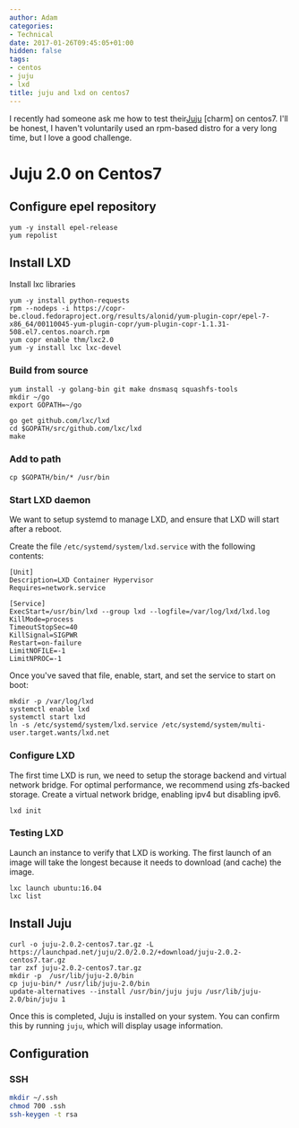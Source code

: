 ```yaml
---
author: Adam
categories:
- Technical
date: 2017-01-26T09:45:05+01:00
hidden: false
tags:
- centos
- juju
- lxd
title: juju and lxd on centos7
---
```


I recently had someone ask me how to test their[Juju] [charm] on centos7. I'll be honest, I haven't voluntarily used an rpm-based distro for a very long time, but I love a good challenge.


# Juju 2.0 on Centos7

## Configure epel repository
```
yum -y install epel-release
yum repolist
```
## Install LXD

Install lxc libraries
```
yum -y install python-requests
rpm --nodeps -i https://copr-be.cloud.fedoraproject.org/results/alonid/yum-plugin-copr/epel-7-x86_64/00110045-yum-plugin-copr/yum-plugin-copr-1.1.31-508.el7.centos.noarch.rpm
yum copr enable thm/lxc2.0
yum -y install lxc lxc-devel
```
### Build from source

```
yum install -y golang-bin git make dnsmasq squashfs-tools
mkdir ~/go
export GOPATH=~/go
```

```
go get github.com/lxc/lxd
cd $GOPATH/src/github.com/lxc/lxd
make
```

### Add to path

```
cp $GOPATH/bin/* /usr/bin
```
### Start LXD daemon

We want to setup systemd to manage LXD, and ensure that LXD will start after a reboot.

Create the file `/etc/systemd/system/lxd.service` with the following contents:
```
[Unit]
Description=LXD Container Hypervisor
Requires=network.service

[Service]
ExecStart=/usr/bin/lxd --group lxd --logfile=/var/log/lxd/lxd.log
KillMode=process
TimeoutStopSec=40
KillSignal=SIGPWR
Restart=on-failure
LimitNOFILE=-1
LimitNPROC=-1
```

Once you've saved that file, enable, start, and set the service to start on boot:

```
mkdir -p /var/log/lxd
systemctl enable lxd
systemctl start lxd
ln -s /etc/systemd/system/lxd.service /etc/systemd/system/multi-user.target.wants/lxd.net
```

### Configure LXD

The first time LXD is run, we need to setup the storage backend and virtual network bridge. For optimal performance, we recommend using zfs-backed storage. Create a virtual network bridge, enabling ipv4 but disabling ipv6.
```
lxd init
```

### Testing LXD

Launch an instance to verify that LXD is working. The first launch of an image will take the longest because it needs to download (and cache) the image.
```
lxc launch ubuntu:16.04
lxc list
```

## Install Juju
```
curl -o juju-2.0.2-centos7.tar.gz -L https://launchpad.net/juju/2.0/2.0.2/+download/juju-2.0.2-centos7.tar.gz
tar zxf juju-2.0.2-centos7.tar.gz
mkdir -p  /usr/lib/juju-2.0/bin
cp juju-bin/* /usr/lib/juju-2.0/bin
update-alternatives --install /usr/bin/juju juju /usr/lib/juju-2.0/bin/juju 1
```

Once this is completed, Juju is installed on your system. You can confirm this by running `juju`, which will display usage information.



## Configuration

### SSH
```bash
mkdir ~/.ssh
chmod 700 .ssh
ssh-keygen -t rsa
```








[Juju]:
[charm]:
